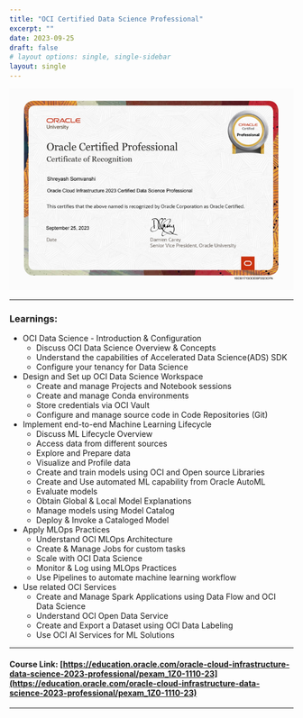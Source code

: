 ```yaml
---
title: "OCI Certified Data Science Professional"
excerpt: ""
date: 2023-09-25
draft: false
# layout options: single, single-sidebar
layout: single
---
```

![oci cert](featured-ociDataSciProf.png)

---

### Learnings:
+ OCI Data Science - Introduction & Configuration
    - Discuss OCI Data Science Overview & Concepts
    - Understand the capabilities of Accelerated Data Science(ADS) SDK
    - Configure your tenancy for Data Science
+ Design and Set up OCI Data Science Workspace
    - Create and manage Projects and Notebook sessions
    - Create and manage Conda environments
    - Store credentials via OCI Vault
    - Configure and manage source code in Code Repositories (Git)
+ Implement end-to-end Machine Learning Lifecycle
    - Discuss ML Lifecycle Overview
    - Access data from different sources
    - Explore and Prepare data
    - Visualize and Profile data
    - Create and train models using OCI and Open source Libraries
    - Create and Use automated ML capability from Oracle AutoML
    - Evaluate models
    - Obtain Global & Local Model Explanations
    - Manage models using Model Catalog
    - Deploy & Invoke a Cataloged Model
+ Apply MLOps Practices
    - Understand OCI MLOps Architecture
    - Create & Manage Jobs for custom tasks
    - Scale with OCI Data Science
    - Monitor & Log using MLOps Practices
    - Use Pipelines to automate machine learning workflow
+ Use related OCI Services
    - Create and Manage Spark Applications using Data Flow and OCI Data Science
    - Understand OCI Open Data Service
    - Create and Export a Dataset using OCI Data Labeling
    - Use OCI AI Services for ML Solutions

---
#### Course Link: [https://education.oracle.com/oracle-cloud-infrastructure-data-science-2023-professional/pexam_1Z0-1110-23](https://education.oracle.com/oracle-cloud-infrastructure-data-science-2023-professional/pexam_1Z0-1110-23)
---
